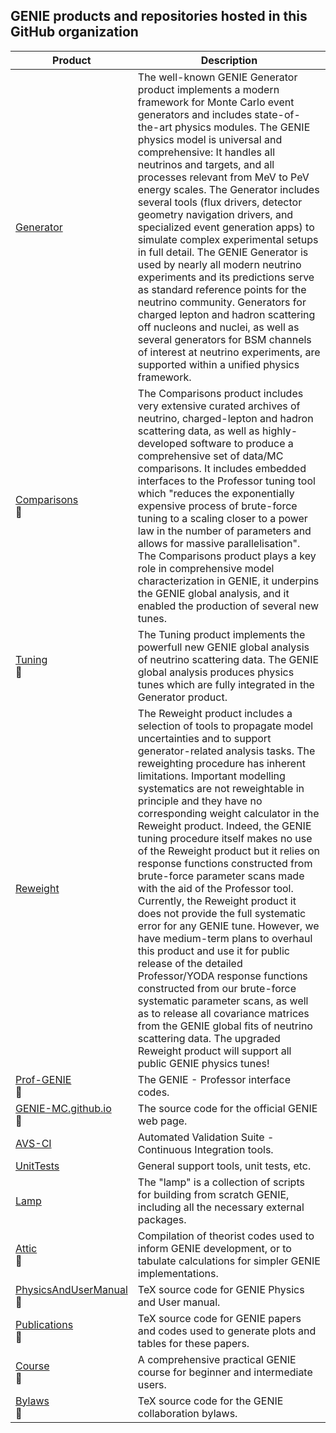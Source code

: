 ## GENIE products and repositories hosted in this GitHub organization

| Product | Description |
|---------|-------------|
| [Generator](https://github.com/GENIE-MC/Generator) | The well-known GENIE Generator product implements a modern framework for Monte Carlo event generators and includes state-of-the-art physics modules. The GENIE physics model is universal and comprehensive: It handles all neutrinos and targets, and all processes relevant from MeV to PeV energy scales. The Generator includes several tools (flux drivers, detector geometry navigation drivers, and specialized event generation apps) to simulate complex experimental setups in full detail. The GENIE Generator is used by nearly all modern neutrino experiments and its predictions serve as standard reference points for the neutrino community. Generators for charged lepton and hadron scattering off nucleons and nuclei, as well as several generators for BSM channels of interest at neutrino experiments, are supported within a unified physics framework.|
| [Comparisons](https://github.com/GENIE-MC/Comparisons) <br /> :key: | The Comparisons product includes very extensive curated archives of neutrino, charged-lepton and hadron scattering data, as well as highly-developed software to produce a comprehensive set of data/MC comparisons. It includes embedded interfaces to the Professor tuning tool which "reduces the exponentially expensive process of brute-force tuning to a scaling closer to a power law in the number of parameters and allows for massive parallelisation". The Comparisons product plays a key role in comprehensive model characterization in GENIE, it underpins the GENIE global analysis, and it enabled the production of several new tunes.| 
| [Tuning](https://github.com/GENIE-MC/Tuning) <br /> :key: | The Tuning product implements the powerfull new GENIE global analysis of neutrino scattering data. The GENIE global analysis produces physics tunes which are fully integrated in the Generator product. |
| [Reweight](https://github.com/GENIE-MC/Reweight) | The Reweight product includes a selection of tools to propagate model uncertainties and to support generator-related analysis tasks. The reweighting procedure has inherent limitations. Important modelling systematics are not reweightable in principle and they have no corresponding weight calculator in the Reweight product. Indeed, the GENIE tuning procedure itself makes no use of the Reweight product but it relies on response functions constructed from brute-force parameter scans made with the aid of the Professor tool. Currently, the Reweight product it does not provide the full systematic error for any GENIE tune. However, we have medium-term plans to overhaul this product and use it for public release of the detailed Professor/YODA response functions constructed from our brute-force systematic parameter scans, as well as to release all covariance matrices from the GENIE global fits of neutrino scattering data. The upgraded Reweight product will support all public GENIE physics tunes! |
| [Prof-GENIE](https://github.com/GENIE-MC/Prof-GENIE) <br /> :key: | The GENIE - Professor interface codes. |
| [GENIE-MC.github.io](https://github.com/GENIE-MC/GENIE-MC.github.io) <br /> :key: | The source code for the official GENIE web page. |
| [AVS-CI](https://github.com/GENIE-MC/AVS-CI) | Automated Validation Suite - Continuous Integration tools. |
| [UnitTests](https://github.com/GENIE-MC/UnitTests) | General support tools, unit tests, etc. |
| [Lamp](https://github.com/GENIE-MC/Lamp) | The "lamp" is a collection of scripts for building from scratch GENIE, including all the necessary external packages. |
| [Attic](https://github.com/GENIE-MC/Attic) <br /> :key: | Compilation of theorist codes used to inform GENIE development, or to tabulate calculations for simpler GENIE implementations. |
| [PhysicsAndUserManual](https://github.com/GENIE-MC/PhysicsAndUserManual) <br /> :key: | TeX source code for GENIE Physics and User manual. |
| [Publications](https://github.com/GENIE-MC/Publications) <br /> :key: | TeX source code for GENIE papers and codes used to generate plots and tables for these papers. |
| [Course](https://github.com/GENIE-MC/Course) <br /> :key: | A comprehensive practical GENIE course for beginner and intermediate users. |
| [Bylaws](https://github.com/GENIE-MC/Bylaws) <br /> :key: | TeX source code for the GENIE collaboration bylaws. | 
